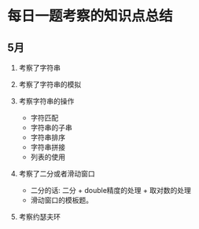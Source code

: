# 每日一题考察的知识点总结

## 5月

1. 考察了字符串
2. 考察了字符串的模拟
3. 考察字符串的操作
    - 字符匹配
    - 字符串的子串
    - 字符串排序
    - 字符串拼接
    - 列表的使用
4. 考察了二分或者滑动窗口
    - 二分的话: 二分 + double精度的处理 + 取对数的处理
    - 滑动窗口的模板题。
    
5. 考察约瑟夫环